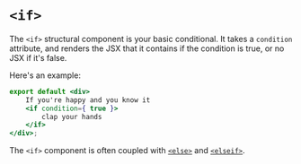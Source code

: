 # `<if>`

The `<if>` structural component is your basic conditional. It takes a `condition` attribute, and renders the JSX that it contains if the condition is true, or no JSX if it's false.

Here's an example:

```jsx
export default <div>
    If you're happy and you know it
    <if condition={ true }>
        clap your hands
    </if>
</div>;
```

The `<if>` component is often coupled with [`<else>`](./else.md) and [`<elseif>`](./elseif.md).
